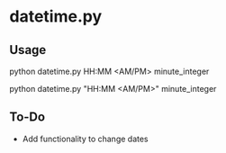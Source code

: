 # datetime.py

## Usage
python datetime.py HH:MM <AM/PM> minute_integer

python datetime.py "HH:MM <AM/PM>" minute_integer

## To-Do
- Add functionality to change dates
